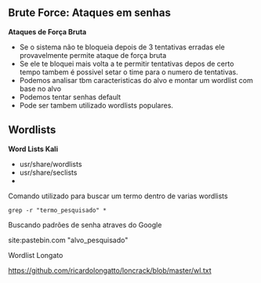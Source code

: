 ##   Brute Force: Ataques em senhas

**Ataques de Força Bruta**

- Se o sistema não te bloqueia depois de 3 tentativas erradas ele provavelmente permite ataque de força bruta
- Se ele te bloquei mais volta a te permitir tentativas depos de certo tempo tambem é possivel setar o time para o numero de tentativas.
- Podemos analisar tbm caracteristicas do alvo e montar um wordlist com base no alvo
- Podemos tentar senhas default
- Pode ser tambem utilizado wordlists populares.

## Wordlists

**Word Lists Kali**

- usr/share/wordlists
- usr/share/seclists
-

Comando utilizado para buscar um termo dentro de varias wordlists

`grep -r "termo_pesquisado" *`

Buscando padrões de senha atraves do Google

site:pastebin.com "alvo_pesquisado"

Wordlist Longato

https://github.com/ricardolongatto/loncrack/blob/master/wl.txt


